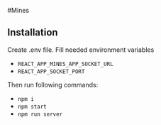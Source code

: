 #Mines

## Installation

Create .env file. 
Fill needed environment variables
* ``REACT_APP_MINES_APP_SOCKET_URL``
* ``REACT_APP_SOCKET_PORT``

Then run following commands:
* ``npm i``
* ``npm start``
* ``npm run server``

